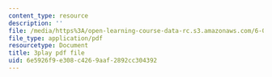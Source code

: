 ```yaml
---
content_type: resource
description: ''
file: /media/https%3A/open-learning-course-data-rc.s3.amazonaws.com/6-0001-introduction-to-computer-science-and-programming-in-python-fall-2016/6e5926f9e308c4269aaf2892cc304392_zYVWQpCitKQ.pdf
file_type: application/pdf
resourcetype: Document
title: 3play pdf file
uid: 6e5926f9-e308-c426-9aaf-2892cc304392
---
```

